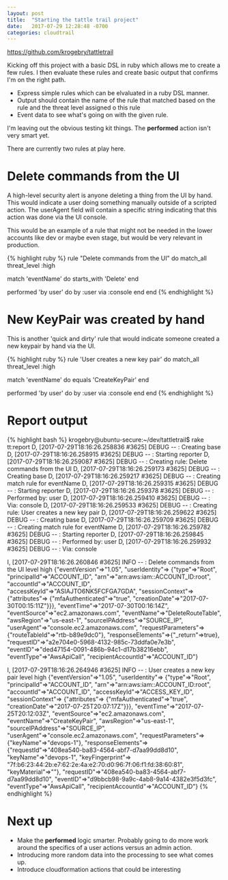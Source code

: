 ```yaml
---
layout: post
title:  "Starting the tattle trail project"
date:   2017-07-29 12:28:48 -0700
categories: cloudtrail
---
```


https://github.com/krogebry/tattletrail

<p>
Kicking off this project with a basic DSL in ruby which allows me to create a few rules.  I then evaluate these rules and create basic output that confirms I'm on the right path.
</p>

<ul>
  <li>Express simple rules which can be elvaluated in a ruby DSL manner.</li>
  <li>Output should contain the name of the rule that matched based on the rule and the threat level assigned o this rule</li>
  <li>Event data to see what's going on with the given rule.</li>
</ul>

<p>
I'm leaving out the obvious testing kit things.  The <b>performed</b> action isn't very smart yet.
</p>

<p>
There are currently two rules at play here.
</p>

<h1>Delete commands from the UI</h1>

<p>
A high-level security alert is anyone deleting a thing from the UI by hand.  This would indicate a user doing something manually outside of a scripted action.
The userAgent field will contain a specific string indicating that this action was done via the UI console.
</p>

<p>
This would be an example of a rule that might not be needed in the lower accounts like dev or maybe even stage, but would be very relevant in production.
</p>

{% highlight ruby %}
rule "Delete commands from the UI" do
  match_all
  threat_level  :high

  match 'eventName' do
    starts_with 'Delete'
  end

  performed 'by user' do
    by :user
    via :console
  end
end
{% endhighlight %}

<h1>New KeyPair was created by hand</h1>

<p>
This is another 'quick and dirty' rule that would indicate someone created a new keypair by hand via the UI.
</p>

{% highlight ruby %}
rule 'User creates a new key pair' do
  match_all
  threat_level  :high

  match 'eventName' do
    equals 'CreateKeyPair'
  end

  performed 'by user' do
    by :user
    via :console
  end
end
{% endhighlight %}



<h1>Report output</h1>

{% highlight bash %}
krogebry@ubuntu-secure:~/dev/tattletrail$ rake tt:report
D, [2017-07-29T18:16:26.258836 #3625] DEBUG -- : Creating base
D, [2017-07-29T18:16:26.258915 #3625] DEBUG -- : Starting reporter
D, [2017-07-29T18:16:26.259087 #3625] DEBUG -- : Creating rule: Delete commands from the UI
D, [2017-07-29T18:16:26.259173 #3625] DEBUG -- : Creating base
D, [2017-07-29T18:16:26.259217 #3625] DEBUG -- : Creating match rule for eventName
D, [2017-07-29T18:16:26.259315 #3625] DEBUG -- : Starting reporter
D, [2017-07-29T18:16:26.259378 #3625] DEBUG -- : Performed by: user
D, [2017-07-29T18:16:26.259410 #3625] DEBUG -- : Via: console
D, [2017-07-29T18:16:26.259533 #3625] DEBUG -- : Creating rule: User creates a new key pair
D, [2017-07-29T18:16:26.259622 #3625] DEBUG -- : Creating base
D, [2017-07-29T18:16:26.259709 #3625] DEBUG -- : Creating match rule for eventName
D, [2017-07-29T18:16:26.259782 #3625] DEBUG -- : Starting reporter
D, [2017-07-29T18:16:26.259845 #3625] DEBUG -- : Performed by: user
D, [2017-07-29T18:16:26.259932 #3625] DEBUG -- : Via: console

I, [2017-07-29T18:16:26.260846 #3625]  INFO -- : Delete commands from the UI level high
{"eventVersion"=>"1.05",
 "userIdentity"=>
  {"type"=>"Root",
   "principalId"=>"ACCOUNT_ID",
   "arn"=>"arn:aws:iam::ACCOUNT_ID:root",
   "accountId"=>"ACCOUNT_ID",
   "accessKeyId"=>"ASIAJTO6NK5FCFGA7GDA",
   "sessionContext"=>
    {"attributes"=>
      {"mfaAuthenticated"=>"true", "creationDate"=>"2017-07-30T00:15:11Z"}}},
 "eventTime"=>"2017-07-30T00:16:14Z",
 "eventSource"=>"ec2.amazonaws.com",
 "eventName"=>"DeleteRouteTable",
 "awsRegion"=>"us-east-1",
 "sourceIPAddress"=>"SOURCE_IP",
 "userAgent"=>"console.ec2.amazonaws.com",
 "requestParameters"=>{"routeTableId"=>"rtb-b89e9dc0"},
 "responseElements"=>{"_return"=>true},
 "requestID"=>"a2e704e0-5968-4132-985c-73ddfa0e7e3b",
 "eventID"=>"ded47154-0091-486b-94c1-d17b38216ebb",
 "eventType"=>"AwsApiCall",
 "recipientAccountId"=>"ACCOUNT_ID"}

I, [2017-07-29T18:16:26.264946 #3625]  INFO -- : User creates a new key pair level high
{"eventVersion"=>"1.05",
 "userIdentity"=>
  {"type"=>"Root",
   "principalId"=>"ACCOUNT_ID",
   "arn"=>"arn:aws:iam::ACCOUNT_ID:root",
   "accountId"=>"ACCOUNT_ID",
   "accessKeyId"=>"ACCESS_KEY_ID",
   "sessionContext"=>
    {"attributes"=>
      {"mfaAuthenticated"=>"true", "creationDate"=>"2017-07-25T20:07:17Z"}}},
 "eventTime"=>"2017-07-25T20:12:03Z",
 "eventSource"=>"ec2.amazonaws.com",
 "eventName"=>"CreateKeyPair",
 "awsRegion"=>"us-east-1",
 "sourceIPAddress"=>"SOURCE_IP",
 "userAgent"=>"console.ec2.amazonaws.com",
 "requestParameters"=>{"keyName"=>"devops-1"},
 "responseElements"=>
  {"requestId"=>"408ea540-ba83-4564-abf7-d7aa99dd8d10",
   "keyName"=>"devops-1",
   "keyFingerprint"=>
    "7f:b6:23:44:2b:e7:62:2e:4a:e2:70:d0:96:7f:06:f1:fd:38:60:81",
   "keyMaterial"=>"<sensitiveDataRemoved>"},
 "requestID"=>"408ea540-ba83-4564-abf7-d7aa99dd8d10",
 "eventID"=>"d9bbcb98-9a9c-4ab8-9a14-4382e3f5d3fc",
 "eventType"=>"AwsApiCall",
 "recipientAccountId"=>"ACCOUNT_ID"}
{% endhighlight %}

<h1>Next up</h1>

<ul>
	<li>Make the <b>performed</b> logic smarter.  Probably going to do more work around the specifics of a user actions versus an admin action.</li>
	<li>Introducing more random data into the processing to see what comes up.</li>
	<li>Introduce cloudformation actions that could be interesting</li>
</ul>



